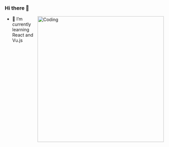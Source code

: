 ### Hi there 👋

  <img align="right" alt="Coding" width="400" src="add your link 
  here">

- 🌱 I’m currently learning React and Vu.js
